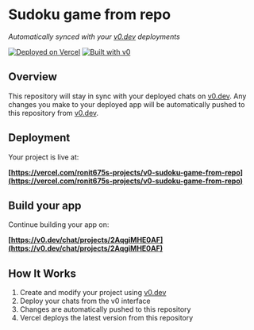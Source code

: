 # Sudoku game from repo

*Automatically synced with your [v0.dev](https://v0.dev) deployments*

[![Deployed on Vercel](https://img.shields.io/badge/Deployed%20on-Vercel-black?style=for-the-badge&logo=vercel)](https://vercel.com/ronit675s-projects/v0-sudoku-game-from-repo)
[![Built with v0](https://img.shields.io/badge/Built%20with-v0.dev-black?style=for-the-badge)](https://v0.dev/chat/projects/2AqgiMHE0AF)

## Overview

This repository will stay in sync with your deployed chats on [v0.dev](https://v0.dev).
Any changes you make to your deployed app will be automatically pushed to this repository from [v0.dev](https://v0.dev).

## Deployment

Your project is live at:

**[https://vercel.com/ronit675s-projects/v0-sudoku-game-from-repo](https://vercel.com/ronit675s-projects/v0-sudoku-game-from-repo)**

## Build your app

Continue building your app on:

**[https://v0.dev/chat/projects/2AqgiMHE0AF](https://v0.dev/chat/projects/2AqgiMHE0AF)**

## How It Works

1. Create and modify your project using [v0.dev](https://v0.dev)
2. Deploy your chats from the v0 interface
3. Changes are automatically pushed to this repository
4. Vercel deploys the latest version from this repository